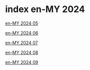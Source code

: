 # index en-MY 2024

<a href="./05">en-MY 2024 05</a>

<a href="./06">en-MY 2024 06</a>

<a href="./07">en-MY 2024 07</a>

<a href="./08">en-MY 2024 08</a>

<a href="./09">en-MY 2024 09</a>
